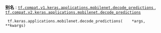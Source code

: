 **别名** : [ `tf.compat.v1.keras.applications.mobilenet.decode_predictions` ](/api_docs/python/tf/keras/applications/mobilenet/decode_predictions), [ `tf.compat.v2.keras.applications.mobilenet.decode_predictions` ](/api_docs/python/tf/keras/applications/mobilenet/decode_predictions)

```
 tf.keras.applications.mobilenet.decode_predictions(    *args,    **kwargs) 
```


